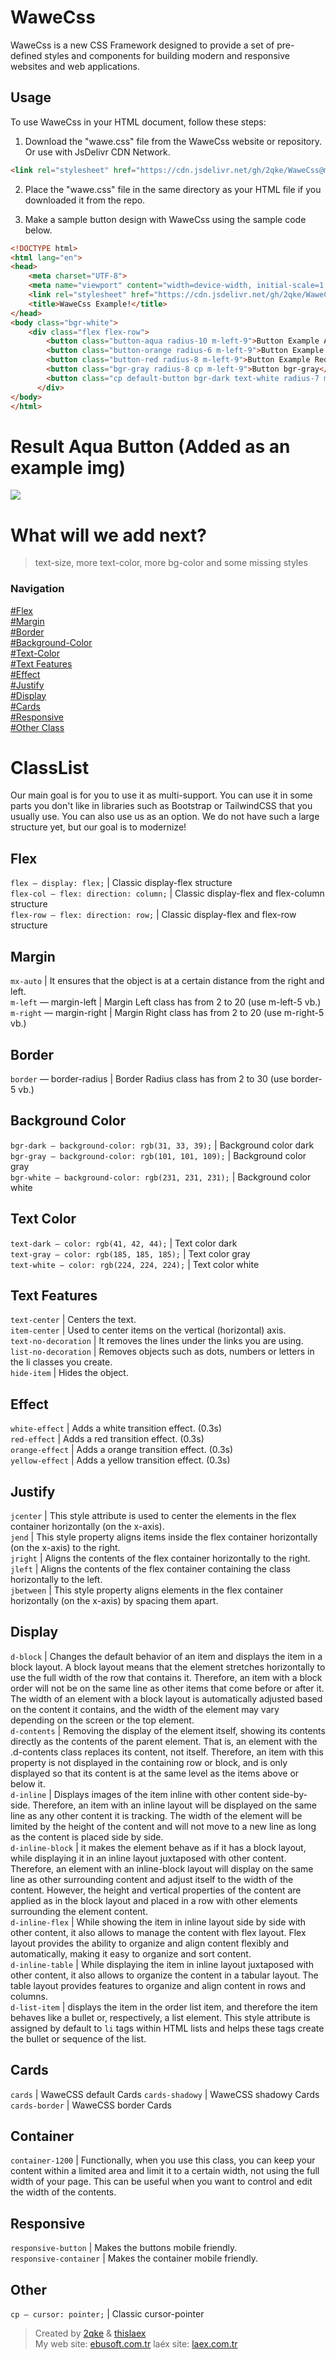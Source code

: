 # WaweCss

WaweCss is a new CSS Framework designed to provide a set of pre-defined styles and components for building modern and responsive websites and web applications.

## Usage

To use WaweCss in your HTML document, follow these steps:

1. Download the "wawe.css" file from the WaweCss website or repository. Or use with JsDelivr CDN Network.

````html
<link rel="stylesheet" href="https://cdn.jsdelivr.net/gh/2qke/WaweCss@main/wawe.css">
``````

2. Place the "wawe.css" file in the same directory as your HTML file if you downloaded it from the repo.

3. Make a sample button design with WaweCss using the sample code below.

```html
<!DOCTYPE html>
<html lang="en">
<head>
    <meta charset="UTF-8">
    <meta name="viewport" content="width=device-width, initial-scale=1.0">
    <link rel="stylesheet" href="https://cdn.jsdelivr.net/gh/2qke/WaweCss@main/wawe.css">
    <title>WaweCss Example!</title>
</head>
<body class="bgr-white">
    <div class="flex flex-row">
        <button class="button-aqua radius-10 m-left-9">Button Example Aqua</button>
        <button class="button-orange radius-6 m-left-9">Button Example Orange</button>
        <button class="button-red radius-8 m-left-9">Button Example Red</button>
        <button class="bgr-gray radius-8 cp m-left-9">Button bgr-gray</button>
        <button class="cp default-button bgr-dark text-white radius-7 m-left-9">Default Button</button>
      </div>
</body>
</html>
```
# Result Aqua Button (Added as an example img)
<img src="https://cdn.discordapp.com/attachments/1133431801487040563/1137705560192598036/button-example-aqua.png">

# What will we add next?
> text-size, more text-color, more bg-color and some missing styles

### Navigation
<a href="#flex">#Flex</a><br>
<a href="#margin">#Margin</a><br>
<a href="#border">#Border</a><br>
<a href="#background-color">#Background-Color</a><br>
<a href="#text-color">#Text-Color</a><br>
<a href="#text-features">#Text Features</a><br>
<a href="#effect">#Effect</a><br>
<a href="#justify">#Justify</a><br>
<a href="#display">#Display</a><br>
<a href="#cards">#Cards</a><br>
<a href="#responsive">#Responsive</a><br>
<a href="#other">#Other Class</a><br>


# ClassList
Our main goal is for you to use it as multi-support. You can use it in some parts you don't like in libraries such as Bootstrap or TailwindCSS that you usually use. You can also use us as an option. We do not have such a large structure yet, but our goal is to modernize!

## Flex
`flex — display: flex;` | Classic display-flex structure<br>
`flex-col — flex: direction: column;` | Classic display-flex and flex-column structure<br>
`flex-row — flex: direction: row;` | Classic display-flex and flex-row structure<br>

## Margin
`mx-auto` | It ensures that the object is at a certain distance from the right and left.<br>
`m-left` — margin-left | Margin Left class has from 2 to 20 (use m-left-5 vb.)<br>
`m-right` — margin-right | Margin Right class has from 2 to 20 (use m-right-5 vb.)<br>

## Border
`border` — border-radius | Border Radius class has from 2 to 30 (use border-5 vb.)<br>

## Background Color
`bgr-dark — background-color: rgb(31, 33, 39);` | Background color dark<br>
`bgr-gray — background-color: rgb(101, 101, 109);` | Background color gray<br>
`bgr-white — background-color: rgb(231, 231, 231);` | Background color white<br>

## Text Color
`text-dark — color: rgb(41, 42, 44);` | Text color dark<br>
`text-gray — color: rgb(185, 185, 185);` | Text color gray<br>
`text-white — color: rgb(224, 224, 224);` | Text color white<br>

## Text Features
`text-center` | Centers the text.<br>
`item-center` | Used to center items on the vertical (horizontal) axis. <br>
`text-no-decoration` | It removes the lines under the links you are using. <br>
`list-no-decoration` | Removes objects such as dots, numbers or letters in the li classes you create. <br>
`hide-item` | Hides the object. <br>

## Effect
`white-effect` | Adds a white transition effect. (0.3s)<br>
`red-effect` | Adds a red transition effect. (0.3s)<br>
`orange-effect` | Adds a orange transition effect. (0.3s)<br>
`yellow-effect` | Adds a yellow transition effect. (0.3s)<br>

## Justify
`jcenter` | This style attribute is used to center the elements in the flex container horizontally (on the x-axis).<br>
`jend` | This style property aligns items inside the flex container horizontally (on the x-axis) to the right.<br>
`jright` | Aligns the contents of the flex container horizontally to the right.<br>
`jleft` | Aligns the contents of the flex container containing the class horizontally to the left.<br>
`jbetween` | This style property aligns elements in the flex container horizontally (on the x-axis) by spacing them apart.<br>

## Display
`d-block` | Changes the default behavior of an item and displays the item in a block layout. A block layout means that the element stretches horizontally to use the full width of the row that contains it. Therefore, an item with a block order will not be on the same line as other items that come before or after it. The width of an element with a block layout is automatically adjusted based on the content it contains, and the width of the element may vary depending on the screen or the top element.<br>
`d-contents` | Removing the display of the element itself, showing its contents directly as the contents of the parent element. That is, an element with the .d-contents class replaces its content, not itself. Therefore, an item with this property is not displayed in the containing row or block, and is only displayed so that its content is at the same level as the items above or below it.<br>
`d-inline` | Displays images of the item inline with other content side-by-side. Therefore, an item with an inline layout will be displayed on the same line as any other content it is tracking. The width of the element will be limited by the height of the content and will not move to a new line as long as the content is placed side by side.<br>
`d-inline-block` | it makes the element behave as if it has a block layout, while displaying it in an inline layout juxtaposed with other content. Therefore, an element with an inline-block layout will display on the same line as other surrounding content and adjust itself to the width of the content. However, the height and vertical properties of the content are applied as in the block layout and placed in a row with other elements surrounding the element content.<br>
`d-inline-flex` | While showing the item in inline layout side by side with other content, it also allows to manage the content with flex layout. Flex layout provides the ability to organize and align content flexibly and automatically, making it easy to organize and sort content.<br>
`d-inline-table` | While displaying the item in inline layout juxtaposed with other content, it also allows to organize the content in a tabular layout. The table layout provides features to organize and align content in rows and columns.<br>
`d-list-item` | displays the item in the order list item, and therefore the item behaves like a bullet or, respectively, a list element. This style attribute is assigned by default to `li` tags within HTML lists and helps these tags create the bullet or sequence of the list.<br>

## Cards
`cards` | WaweCSS default Cards
`cards-shadowy` | WaweCSS shadowy Cards
`cards-border` | WaweCSS border Cards

## Container
`container-1200` | Functionally, when you use this class, you can keep your content within a limited area and limit it to a certain width, not using the full width of your page. This can be useful when you want to control and edit the width of the contents.<br>

## Responsive
`responsive-button` | Makes the buttons mobile friendly.<br>
`responsive-container` | Makes the container mobile friendly.<br>

## Other
`cp — cursor: pointer;` | Classic cursor-pointer<br>

> Created by <a target="_blank" href="https://github.com/2qke">2qke</a> & <a target="_blank" href="https://github.com/thislaex">thislaex</a><br>
> My web site: <a target="_blank" href="https://ebusoft.com.tr">ebusoft.com.tr</a>
> laéx site: <a target="_blank" href="https://laex.com.tr">laex.com.tr</a>